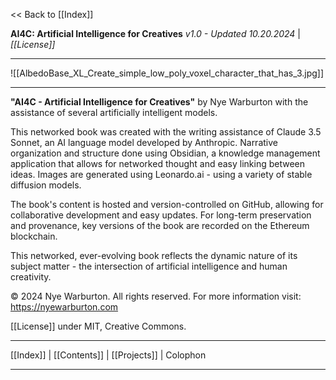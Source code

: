 
<< Back to [[Index]]

**AI4C: Artificial Intelligence for Creatives**
*v1.0 - Updated 10.20.2024* | *[[License]]*

---

![[AlbedoBase_XL_Create_simple_low_poly_voxel_character_that_has_3.jpg]]

---

**"AI4C - Artificial Intelligence for Creatives"** by Nye Warburton with the assistance of several artificially intelligent models. 

This networked book was created with the writing assistance of Claude 3.5 Sonnet, an AI language model developed by Anthropic. Narrative organization and structure done using Obsidian, a knowledge management application that allows for networked thought and easy linking between ideas. Images are generated using Leonardo.ai - using a variety of stable diffusion models. 

The book's content is hosted and version-controlled on GitHub, allowing for collaborative development and easy updates. For long-term preservation and provenance, key versions of the book are recorded on the Ethereum blockchain. 

This networked, ever-evolving book reflects the dynamic nature of its subject matter - the intersection of artificial intelligence and human creativity.


© 2024 Nye Warburton. All rights reserved. For more information visit:
https://nyewarburton.com

[[License]] under MIT, Creative Commons.

---
 [[Index]] | [[Contents]] | [[Projects]] | Colophon
 
---




